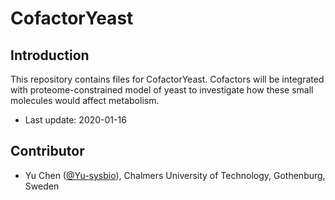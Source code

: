 CofactorYeast
===============

Introduction
------------

This repository contains files for CofactorYeast. Cofactors will be integrated with proteome-constrained model of yeast to investigate how these small molecules would affect metabolism.

* Last update: 2020-01-16


Contributor
-------------------------------

* Yu Chen ([@Yu-sysbio](https://github.com/Yu-sysbio)), Chalmers University of Technology, Gothenburg, Sweden


